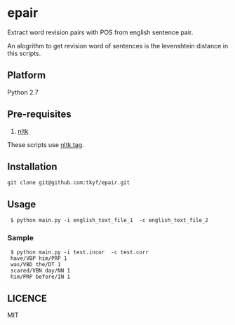 epair
=====

Extract word revision pairs with POS from english sentence pair. 

An alogrithm to get revision word of sentences is the levenshtein distance in this scripts.

## Platform
Python 2.7

## Pre-requisites

1. [nltk](http://nltk.org/)

These scripts use [nltk.tag](http://nltk.org/api/nltk.tag.html).

## Installation
`` git clone git@github.com:tkyf/epair.git ``

## Usage

`` $ python main.py -i english_text_file_1  -c english_text_file_2``

### Sample

     $ python main.py -i test.incor  -c test.corr
     have/VBP him/PRP 1
     was/VBD the/DT 1
     scared/VBN day/NN 1
     him/PRP before/IN 1 

## LICENCE

MIT
